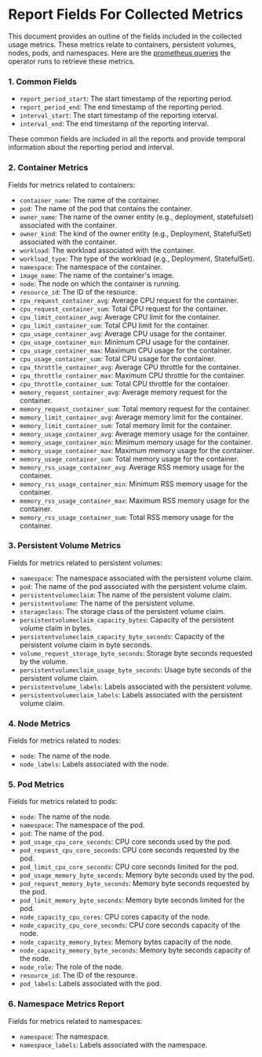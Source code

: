 # Report Fields For Collected Metrics

This document provides an outline of the fields included in the collected usage metrics. These metrics relate to containers, persistent volumes, nodes, pods, and namespaces. Here are the [prometheus queries](https://github.com/project-koku/koku-metrics-operator/blob/main/internal/collector/queries.go) the operator runs to retrieve these metrics.

### 1. Common Fields

- `report_period_start`: The start timestamp of the reporting period.
- `report_period_end`: The end timestamp of the reporting period.
- `interval_start`: The start timestamp of the reporting interval.
- `interval_end`: The end timestamp of the reporting interval.

These common fields are included in all the reports and provide temporal information about the reporting period and interval.

### 2. Container Metrics

Fields for metrics related to containers:


- `container_name`: The name of the container.
- `pod`: The name of the pod that contains the container.
- `owner_name`: The name of the owner entity (e.g., deployment, statefulset) associated with the container.
- `owner_kind`: The kind of the owner entity (e.g., Deployment, StatefulSet) associated with the container.
- `workload`: The workload associated with the container.
- `workload_type`: The type of the workload (e.g., Deployment, StatefulSet).
- `namespace`: The namespace of the container.
- `image_name`: The name of the container's image.
- `node`: The node on which the container is running.
- `resource_id`: The ID of the resource.
- `cpu_request_container_avg`: Average CPU request for the container.
- `cpu_request_container_sum`: Total CPU request for the container.
- `cpu_limit_container_avg`: Average CPU limit for the container.
- `cpu_limit_container_sum`: Total CPU limit for the container.
- `cpu_usage_container_avg`: Average CPU usage for the container.
- `cpu_usage_container_min`: Minimum CPU usage for the container.
- `cpu_usage_container_max`: Maximum CPU usage for the container.
- `cpu_usage_container_sum`: Total CPU usage for the container.
- `cpu_throttle_container_avg`: Average CPU throttle for the container.
- `cpu_throttle_container_max`: Maximum CPU throttle for the container.
- `cpu_throttle_container_sum`: Total CPU throttle for the container.
- `memory_request_container_avg`: Average memory request for the container.
- `memory_request_container_sum`: Total memory request for the container.
- `memory_limit_container_avg`: Average memory limit for the container.
- `memory_limit_container_sum`: Total memory limit for the container.
- `memory_usage_container_avg`: Average memory usage for the container.
- `memory_usage_container_min`: Minimum memory usage for the container.
- `memory_usage_container_max`: Maximum memory usage for the container.
- `memory_usage_container_sum`: Total memory usage for the container.
- `memory_rss_usage_container_avg`: Average RSS memory usage for the container.
- `memory_rss_usage_container_min`: Minimum RSS memory usage for the container.
- `memory_rss_usage_container_max`: Maximum RSS memory usage for the container.
- `memory_rss_usage_container_sum`: Total RSS memory usage for the container.

### 3. Persistent Volume Metrics

Fields for metrics related to persistent volumes:

- `namespace`: The namespace associated with the persistent volume claim.
- `pod`: The name of the pod associated with the persistent volume claim.
- `persistentvolumeclaim`: The name of the persistent volume claim.
- `persistentvolume`: The name of the persistent volume.
- `storageclass`: The storage class of the persistent volume claim.
- `persistentvolumeclaim_capacity_bytes`: Capacity of the persistent volume claim in bytes.
- `persistentvolumeclaim_capacity_byte_seconds`: Capacity of the persistent volume claim in byte seconds.
- `volume_request_storage_byte_seconds`: Storage byte seconds requested by the volume.
- `persistentvolumeclaim_usage_byte_seconds`: Usage byte seconds of the persistent volume claim.
- `persistentvolume_labels`: Labels associated with the persistent volume.
- `persistentvolumeclaim_labels`: Labels associated with the persistent volume claim.

### 4. Node Metrics

Fields for metrics related to nodes:

- `node`: The name of the node.
- `node_labels`: Labels associated with the node.

### 5. Pod Metrics

Fields for metrics related to pods:

- `node`: The name of the node.
- `namespace`: The namespace of the pod.
- `pod`: The name of the pod.
- `pod_usage_cpu_core_seconds`: CPU core seconds used by the pod.
- `pod_request_cpu_core_seconds`: CPU core seconds requested by the pod.
- `pod_limit_cpu_core_seconds`: CPU core seconds limited for the pod.
- `pod_usage_memory_byte_seconds`: Memory byte seconds used by the pod.
- `pod_request_memory_byte_seconds`: Memory byte seconds requested by the pod.
- `pod_limit_memory_byte_seconds`: Memory byte seconds limited for the pod.
- `node_capacity_cpu_cores`: CPU cores capacity of the node.
- `node_capacity_cpu_core_seconds`: CPU core seconds capacity of the node.
- `node_capacity_memory_bytes`: Memory bytes capacity of the node.
- `node_capacity_memory_byte_seconds`: Memory byte seconds capacity of the node.
- `node_role`: The role of the node.
- `resource_id`: The ID of the resource.
- `pod_labels`: Labels associated with the pod.

### 6. Namespace Metrics Report

Fields for metrics related to namespaces:

- `namespace`: The namespace.
- `namespace_labels`: Labels associated with the namespace.
